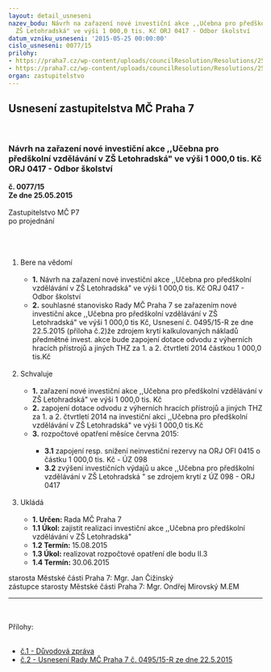 ```yaml
---
layout: detail_usneseni
nazev_bodu: Návrh na zařazení nové investiční akce ,,Učebna pro předškolní vzdělávání  v
  ZŠ Letohradská" ve výši 1 000,0 tis. Kč ORJ 0417 - Odbor školství
datum_vzniku_usneseni: '2015-05-25 00:00:00'
cislo_usneseni: 0077/15
prilohy:
- https://praha7.cz/wp-content/uploads/councilResolution/Resolutions/25518/077_15_pril1.doc
- https://praha7.cz/wp-content/uploads/councilResolution/Resolutions/25518/4-15-usnesen%c3%ad_rm%c4%8d_0495.15r.doc
organ: zastupitelstvo
---
```

<div id="ucUsn_pList" class="usn">
	<span><h2>Usnesení zastupitelstva MČ Praha 7 </h2>
<br></span><div class="standBody">
<span><h3>Návrh na zařazení nové investiční akce ,,Učebna pro předškolní vzdělávání  v ZŠ Letohradská" ve výši 1 000,0 tis. Kč ORJ 0417 - Odbor školství</h3></span><div class="center">
		<strong>č. 0077/15</strong><br>
	</div>
<div class="center">
		<strong>Ze dne 25.05.2015</strong><br><br>
	</div>Zastupitelstvo MČ P7<br>po projednání<br><br><br><ol>
<br><li>Bere na vědomí<br><ul>
<br><li>
<strong>1.</strong> Návrh na zařazení nové investiční akce ,,Učebna pro předškolní vzdělávání v ZŠ Letohradská" ve výši 1 000,0 tis. Kč ORJ 0417 - Odbor školství<br>
</li>
<li>
<strong>2.</strong> souhlasné stanovisko Rady MČ Praha 7 se zařazením nové investiční akce ,,Učebna pro předškolní vzdělávání v ZŠ Letohradská" ve výši 1 000,0 tis Kč, Usnesení č. 0495/15-R ze dne 22.5.2015 (příloha č.2)že zdrojem krytí kalkulovaných nákladů předmětné invest. akce bude zapojení dotace odvodu z výherních hracích přístrojů a jiných THZ za 1. a 2. čtvrtletí 2014 částkou 1 000,0 tis.Kč </li>
</ul>
<br>
</li>
<li>Schvaluje<br><ul>
<br><li>
<strong>1.</strong> zařazení nové investiční akce ,,Učebna pro předškolní vzdělávání v ZŠ Letohradská" ve výši 1 000,0 tis. Kč<br>
</li>
<li>
<strong>2.</strong> zapojení dotace odvodu z výherních hracích přístrojů a jiných THZ za 1. a 2. čtvrtletí 2014 na investiční akci ,,Učebna pro předškolní vzdělávání v ZŠ Letohradská" ve výši 1 000,0 tis.Kč<br>
</li>
<li>
<strong>3.</strong> rozpočtové opatření měsíce června 2015:<br><ul>
<br><li>
<strong>3.1</strong> zapojení resp. snížení neinvestiční rezervy na ORJ OFI 0415 o částku 1 000,0 tis. Kč - ÚZ 098<br>
</li>
<li>
<strong>3.2</strong> zvýšení investičních výdajů u akce ,,Učebna pro předškolní vzdělávání v ZŠ Letohradská " se zdrojem krytí z ÚZ 098 - ORJ 0417 </li>
</ul>
</li>
</ul>
<br>
</li>
<li>Ukládá<br><ul>
<br><li>
<strong>1. Určen: </strong>Rada MČ Praha 7<br>
</li>
<li>
<strong>1.1 Úkol: </strong>zajistit realizaci investiční akce ,,Učebna pro předškolní vzdělávání v ZŠ Letohradská"<br>
</li>
<li>
<strong>1.2 Termín: </strong>15.08.2015<br>
</li>
<li>
<strong>1.3 Úkol: </strong>realizovat rozpočtové opatření dle bodu II.3 <br>
</li>
<li>
<strong>1.4 Termín: </strong>30.06.2015</li>
</ul>
</li>
</ol>starosta Městské části Praha 7: Mgr. Jan Čižinský<br>zástupce starosty Městské části Praha 7: Mgr. Ondřej Mirovský M.EM<br><hr>
<br><br>Přílohy: <br><ul>
<br><li>
<a href="/zdroj.aspx?typ=4&amp;Id=63573&amp;sh=-342683979" target="_blank" title="Odkaz na soubor - 24 kB - nové okno">č.1 - Důvodová zpráva</a> <br>
</li>
<li>
<a href="/zdroj.aspx?typ=4&amp;id=63418&amp;sh=173818805" target="_blank" title="Odkaz na soubor - 33 kB - nové okno">č.2 - Usnesení Rady MČ Praha 7 č. 0495/15-R ze dne 22.5.2015</a> </li>
</ul>
</div>
</div>